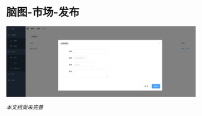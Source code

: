 # 脑图-市场-发布

![图示](https://raw.githubusercontent.com/vi77/eeg/master/images/market/publish.png)

*本文档尚未完善*
